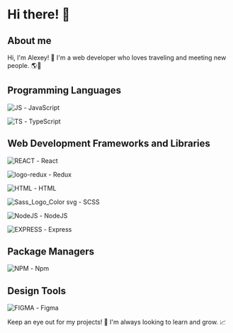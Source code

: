 # Hi there! 👋

## About me
Hi, I'm Alexey! 👋 I'm a web developer who loves traveling and meeting new people. 🌎🤝

## Programming Languages
![JS](https://github.com/user-attachments/assets/20531e6f-dc86-4d64-8e4d-499bed3a7569) - JavaScript

![TS](https://github.com/user-attachments/assets/f2126b8d-8076-46e0-9aa5-75df8f5afffe) - TypeScript 



## Web Development Frameworks and Libraries
![REACT](https://github.com/user-attachments/assets/ac67a713-4d25-4e80-92d6-20a0a3b5c987) - React

![logo-redux](https://github.com/user-attachments/assets/4fc4ce46-2f57-4b48-ac3c-aaabf9a0d5ea) - Redux

![HTML](https://github.com/user-attachments/assets/087a8d98-8fae-4d48-be0d-a2c53fcab0cb) - HTML

![Sass_Logo_Color svg](https://github.com/user-attachments/assets/c54c3612-2f9f-4583-9d0c-fbf9e56797a6) - SCSS

![NodeJS](https://github.com/user-attachments/assets/cffbcd52-24ac-4058-bfa5-aca37da2ba70) - NodeJS

![EXPRESS](https://github.com/user-attachments/assets/9164dd62-bdfc-442d-b7b2-f8d572110373) - Express


## Package Managers
 ![NPM](https://github.com/user-attachments/assets/cd65e3d2-580e-4f95-9b5a-8bef02f361fe) - Npm


## Design Tools
![FIGMA](https://github.com/user-attachments/assets/62c2bbcf-202d-405a-8579-a9e756f9d2c8) - Figma



Keep an eye out for my projects! 🚀 I'm always looking to learn and grow. 📈
